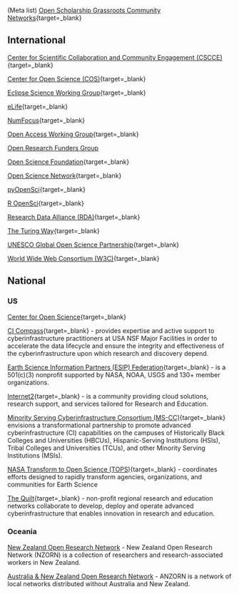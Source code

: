 
(Meta list) [Open Scholarship Grassroots Community Networks](https://docs.google.com/spreadsheets/d/1LNF5_bOkRV-RLIF4HYmu-gOemIa4IdfXEer89fM-Vy8/edit#gid=847887324){target=_blank}

## International

[Center for Scientific Collaboration and Community Engagement (CSCCE)](https://www.cscce.org/){target=_blank}

[Center for Open Science (COS)](https://www.cos.io/){target=_blank}

[Eclipse Science Working Group](https://science.eclipse.org/){target=_blank}

[eLife](https://elifesciences.org/){target=_blank}

[NumFocus](https://numfocus.org/){target=_blank}

[Open Access Working Group](https://sparcopen.org/people/open-access-working-group/){target=_blank}

[Open Research Funders Group](https://www.orfg.org/)

[Open Science Foundation](https://osf.io/){target=_blank}

[Open Science Network](https://www.opensciencenetwork.org/){target=_blank}

[pyOpenSci](https://www.pyopensci.org/){target=_blank}

[R OpenSci](https://ropensci.org/){target=_blank}

[Research Data Alliance (RDA)](https://www.rd-alliance.org/){target=_blank}

[The Turing Way](https://the-turing-way.netlify.app/welcome){target=_blank}

[UNESCO Global Open Science Partnership](https://en.unesco.org/science-sustainable-future/open-science/partnership){target=_blank}

[World Wide Web Consortium (W3C)](https://www.w3.org/){target=_blank}

## National 

### US

[Center for Open Science](https://www.cos.io/){target=_blank}

[CI Compass](https://ci-compass.org/){target=_blank} - provides expertise and active support to cyberinfrastructure practitioners at USA NSF Major Facilities in order to accelerate the data lifecycle and ensure the integrity and effectiveness of the cyberinfrastructure upon which research and discovery depend.

[Earth Science Information Partners (ESIP) Federation](https://www.esipfed.org/){target=_blank} -  is a 501(c)(3) nonprofit supported by NASA, NOAA, USGS and 130+ member organizations.

[Internet2](https://internet2.edu/){target=_blank} - is a community providing cloud solutions, research support, and services tailored for Research and Education. 

[Minority Serving Cyberinfrastructure Consortium (MS-CC)](https://www.ms-cc.org/){target=_blank} envisions a transformational partnership to promote advanced cyberinfrastructure (CI) capabilities on the campuses of Historically Black Colleges and Universities (HBCUs), Hispanic-Serving Institutions (HSIs), Tribal Colleges and Universities (TCUs), and other Minority Serving Institutions (MSIs). 

[NASA Transform to Open Science (TOPS)](https://github.com/nasa/Transform-to-Open-Science){target=_blank} - coordinates efforts designed to rapidly transform agencies, organizations, and communities for Earth Science

[The Quilt](https://www.thequilt.net/){target=_blank} - non-profit regional research and education networks collaborate to develop, deploy and operate advanced cyberinfrastructure that enables innovation in research and education.

### Oceania

[New Zealand Open Research Network](https://nzorn.netlify.app/) - New Zealand Open Research Network (NZORN) is a collection of researchers and research-associated workers in New Zealand.

[Australia & New Zealand Open Research Network](https://www.anzopenresearch.org/) - ANZORN is a network of local networks distributed without Australia and New Zealand.
